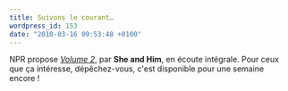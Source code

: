 ```yaml
---
title: Suivons le courant…
wordpress_id: 153
date: "2010-03-16 09:53:48 +0100"
---
```


NPR propose [_Volume 2_][1], par **She and Him**, en écoute intégrale. Pour ceux
que ça intéresse, dépêchez-vous, c'est disponible pour une semaine encore !

[1]:
  https://www.npr.org/2010/03/14/124615798/first-listen-she-and-him-volume-two
